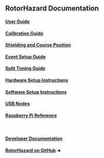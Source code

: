 
## RotorHazard Documentation

#### [User Guide](User%20Guide.md)
#### [Calibration Guide](Tuning%20Parameters.md)
#### [Shielding and Course Position](Shielding%20and%20Course%20Position.md)
#### [Event Setup Guide](Event%20Setup%20Guide.md)
#### [Split Timing Guide](Cluster.md)
#### [Hardware Setup Instructions](Hardware%20Setup.md)
#### [Software Setup Instructions](Software%20Setup.md)
#### [USB Nodes](USB%20Nodes.md)
#### [Raspberry Pi Reference](Raspberry%20Pi%20Reference.md)
<br/>

#### [Developer Documentation](Development.md)
#### <a href="https://github.com/RotorHazard/RotorHazard" target="_blank">RotorHazard on GitHub</a> &#10132;&#xFE0E;